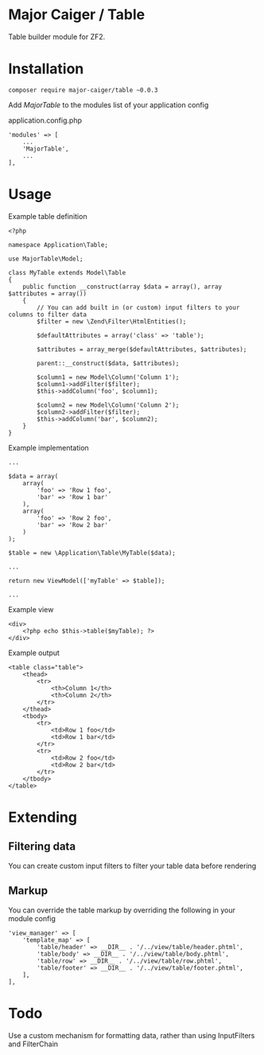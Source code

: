 # Major Caiger / Table
Table builder module for ZF2.

# Installation

    composer require major-caiger/table ~0.0.3

Add *MajorTable* to the modules list of your application config

application.config.php

    'modules' => [
        ...
        'MajorTable',
        ...
    ],

# Usage

Example table definition

    <?php

    namespace Application\Table;

    use MajorTable\Model;

    class MyTable extends Model\Table
    {
        public function __construct(array $data = array(), array $attributes = array())
        {
            // You can add built in (or custom) input filters to your columns to filter data
            $filter = new \Zend\Filter\HtmlEntities();

            $defaultAttributes = array('class' => 'table');

            $attributes = array_merge($defaultAttributes, $attributes);

            parent::__construct($data, $attributes);

            $column1 = new Model\Column('Column 1');
            $column1->addFilter($filter);
            $this->addColumn('foo', $column1);

            $column2 = new Model\Column('Column 2');
            $column2->addFilter($filter);
            $this->addColumn('bar', $column2);
        }
    }

Example implementation

    ...

    $data = array(
        array(
            'foo' => 'Row 1 foo',
            'bar' => 'Row 1 bar'
        ),
        array(
            'foo' => 'Row 2 foo',
            'bar' => 'Row 2 bar'
        )
    );

    $table = new \Application\Table\MyTable($data);

    ...

    return new ViewModel(['myTable' => $table]);

    ...

Example view

    <div>
        <?php echo $this->table($myTable); ?>
    </div>

Example output

    <table class="table">
        <thead>
            <tr>
                <th>Column 1</th>
                <th>Column 2</th>
            </tr>
        </thead>
        <tbody>
            <tr>
                <td>Row 1 foo</td>
                <td>Row 1 bar</td>
            </tr>
            <tr>
                <td>Row 2 foo</td>
                <td>Row 2 bar</td>
            </tr>
        </tbody>
    </table>

# Extending

## Filtering data
You can create custom input filters to filter your table data before rendering

## Markup
You can override the table markup by overriding the following in your module config

    'view_manager' => [
        'template_map' => [
            'table/header' => __DIR__ . '/../view/table/header.phtml',
            'table/body' => __DIR__ . '/../view/table/body.phtml',
            'table/row' => __DIR__ . '/../view/table/row.phtml',
            'table/footer' => __DIR__ . '/../view/table/footer.phtml',
        ],
    ],

# Todo
Use a custom mechanism for formatting data, rather than using InputFilters and FilterChain
